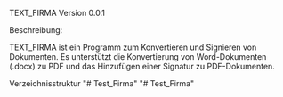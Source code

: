 TEXT_FIRMA
Version 0.0.1


Beschreibung:

TEXT_FIRMA ist ein Programm zum Konvertieren und Signieren von Dokumenten. Es unterstützt die Konvertierung von Word-Dokumenten (.docx) zu PDF und das Hinzufügen einer Signatur zu PDF-Dokumenten.

Verzeichnisstruktur
"# Test_Firma" "# Test_Firma"

